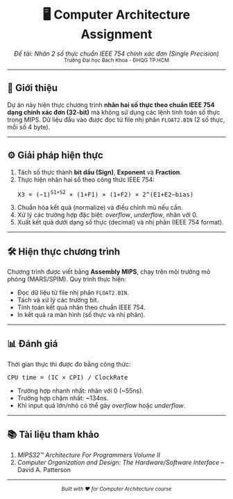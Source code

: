 <h1 align="center">🖥️ Computer Architecture Assignment</h1>

<p align="center">
  <em>Đề tài: Nhân 2 số thực chuẩn IEEE 754 chính xác đơn (Single Precision)</em><br>
  <sub>Trường Đại học Bách Khoa - ĐHQG TP.HCM</sub>
</p>

---

<h2>📖 Giới thiệu</h2>
<p>
Dự án này hiện thực chương trình <b>nhân hai số thực theo chuẩn IEEE 754 dạng chính xác đơn (32-bit)</b> 
mà không sử dụng các lệnh tính toán số thực trong MIPS. 
Dữ liệu đầu vào được đọc từ file nhị phân <code>FLOAT2.BIN</code> (2 số thực, mỗi số 4 byte).
</p>

---

<h2>⚙️ Giải pháp hiện thực</h2>
<ol>
  <li>Tách số thực thành <b>bit dấu (Sign)</b>, <b>Exponent</b> và <b>Fraction</b>.</li>
  <li>Thực hiện nhân hai số theo công thức IEEE 754:
    <pre>X3 = (−1)<sup>S1+S2</sup> × (1+F1) × (1+F2) × 2^(E1+E2−bias)</pre>
  </li>
  <li>Chuẩn hóa kết quả (normalize) và điều chỉnh mũ nếu cần.</li>
  <li>Xử lý các trường hợp đặc biệt: <i>overflow</i>, <i>underflow</i>, nhân với 0.</li>
  <li>Xuất kết quả dưới dạng số thực (decimal) và nhị phân (IEEE 754 format).</li>
</ol>

---

<h2>🛠️ Hiện thực chương trình</h2>
<p>
Chương trình được viết bằng <b>Assembly MIPS</b>, chạy trên môi trường mô phỏng (MARS/SPIM). 
Quy trình thực hiện:
</p>
<ul>
  <li>Đọc dữ liệu từ file nhị phân <code>FLOAT2.BIN</code>.</li>
  <li>Tách và xử lý các trường bit.</li>
  <li>Tính toán kết quả nhân theo chuẩn IEEE 754.</li>
  <li>In kết quả ra màn hình (số thực và nhị phân).</li>
</ul>

---

<h2>📊 Đánh giá</h2>
<p>
Thời gian thực thi được đo bằng công thức:
<pre>CPU_time = (IC × CPI) / ClockRate</pre>
</p>

<ul>
  <li>Trường hợp nhanh nhất: nhân với 0 (~55ns).</li>
  <li>Trường hợp chậm nhất: ~134ns.</li>
  <li>Khi input quá lớn/nhỏ có thể gây <i>overflow</i> hoặc <i>underflow</i>.</li>
</ul>

---

<h2>📚 Tài liệu tham khảo</h2>
<ol>
  <li><i>MIPS32™ Architecture For Programmers Volume II</i></li>
  <li><i>Computer Organization and Design: The Hardware/Software Interface</i> – David A. Patterson</li>
</ol>

---

<p align="center">
  <sub><em>Built with ❤️ for Computer Architecture course</em></sub>
</p>

